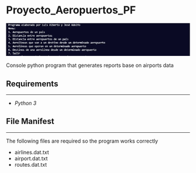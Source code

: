 # Proyecto_Aeropuertos_PF

![image](image.JPG)

Console python program that generates reports base on airports data

## Requirements

---

- _Python 3_

## File Manifest

---

The following files are required so the program works correctly

- airlines.dat.txt
- airport.dat.txt
- routes.dat.txt
